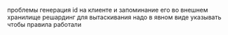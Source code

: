 проблемы
генерация id на клиенте и запоминание его во внешнем хранилище
решардинг
для вытаскивания надо в явном виде указывать чтобы правила работали